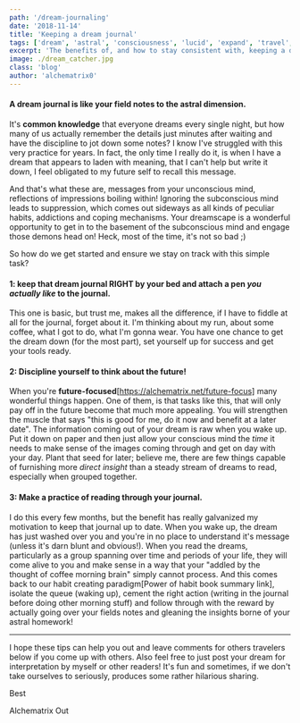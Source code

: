 ```yaml
---
path: '/dream-journaling'
date: '2018-11-14'
title: 'Keeping a dream journal'
tags: ['dream', 'astral', 'consciousness', 'lucid', 'expand', 'travel', 'experience']
excerpt: 'The benefits of, and how to stay consistent with, keeping a dream journal.'
image: ./dream_catcher.jpg
class: 'blog'
author: 'alchematrix0'
---
```

#### A dream journal is like your field notes to the astral dimension.

It's **common knowledge** that everyone dreams every single night, but how many of us actually remember the details just minutes after waiting and have the discipline to jot down some notes? I know I've struggled with this very practice for years. In fact, the only time I really do it, is when I have a dream that appears to laden with meaning, that I can't help but write it down, I feel obligated to my future self to recall this message.

And that's what these are, messages from your unconscious mind, reflections of impressions boiling within! Ignoring the subconscious mind leads to suppression, which comes out sideways as all kinds of peculiar habits, addictions and coping mechanisms. Your dreamscape is a wonderful opportunity to get in to the basement of the subconscious mind and engage those demons head on! Heck, most of the time, it's not so bad ;)

So how do we get started and ensure we stay on track with this simple task?

#### 1: keep that dream journal RIGHT by your bed and attach a pen _you actually like_ to the journal.

This one is basic, but trust me, makes all the difference, if I have to fiddle at all for the journal, forget about it. I'm thinking about my run, about some coffee, what I got to do, what I'm gonna wear. You have one chance to get the dream down (for the most part), set yourself up for success and get your tools ready.

#### 2: Discipline yourself to **think about the future**!

When you're **future-focused**[https://alchematrix.net/future-focus] many wonderful things happen. One of them, is that tasks like this, that will only pay off in the future become that much more appealing. You will strengthen the muscle that says "this is good for me, do it now and benefit at a later date". The information coming out of your dream is raw when you wake up. Put it down on paper and then just allow your conscious mind the _time_ it needs to make sense of the images coming through and get on day with your day. Plant that seed for later; believe me, there are few things capable of furnishing more *direct insight* than a steady stream of dreams to read, especially when grouped together.

#### 3:  Make a practice of reading through your journal.

I do this every few months, but the benefit has really galvanized my motivation to keep that journal up to date. When you wake up, the dream has just washed over you and you're in no place to understand it's message (unless it's darn blunt and obvious!). When you read the dreams, particularly as a group spanning over time and periods of your life, they will come alive to you and make sense in a way that your "addled by the thought of coffee morning brain" simply cannot process. And this comes back to our habit creating paradigm[Power of habit book summary link], isolate the queue (waking up), cement the right action (writing in the journal before doing other morning stuff) and follow through with the reward by actually going over your fields notes and gleaning the insights borne of your astral homework!

---

I hope these tips can help you out and leave comments for others travelers below if you come up with others. Also feel free to just post your dream for interpretation by myself or other readers! It's fun and sometimes, if we don't take ourselves to seriously, produces some rather hilarious sharing.

Best

Alchematrix Out
